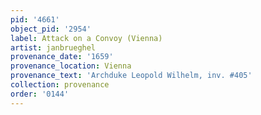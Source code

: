 ```yaml
---
pid: '4661'
object_pid: '2954'
label: Attack on a Convoy (Vienna)
artist: janbrueghel
provenance_date: '1659'
provenance_location: Vienna
provenance_text: 'Archduke Leopold Wilhelm, inv. #405'
collection: provenance
order: '0144'
---
```

